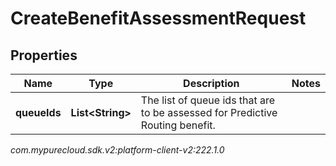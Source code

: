 # CreateBenefitAssessmentRequest


## Properties

| Name | Type | Description | Notes |
| ------------ | ------------- | ------------- | ------------- |
| **queueIds** | **List&lt;String&gt;** | The list of queue ids that are to be assessed for Predictive Routing benefit. |  |




_com.mypurecloud.sdk.v2:platform-client-v2:222.1.0_
